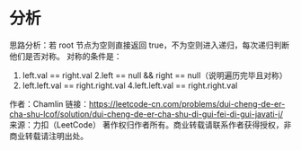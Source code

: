 # 分析

思路分析：若 root 节点为空则直接返回 true，不为空则进入递归，每次递归判断他们是否对称。
对称的条件是：

1. left.val == right.val
   2.left == null && right == null（说明遍历完毕且对称）
2. left.left.val == right.right.val
   4.left.left.val == right.right.val

作者：Chamlin
链接：https://leetcode-cn.com/problems/dui-cheng-de-er-cha-shu-lcof/solution/dui-cheng-de-er-cha-shu-di-gui-fei-di-gui-javati-j/
来源：力扣（LeetCode）
著作权归作者所有。商业转载请联系作者获得授权，非商业转载请注明出处。
